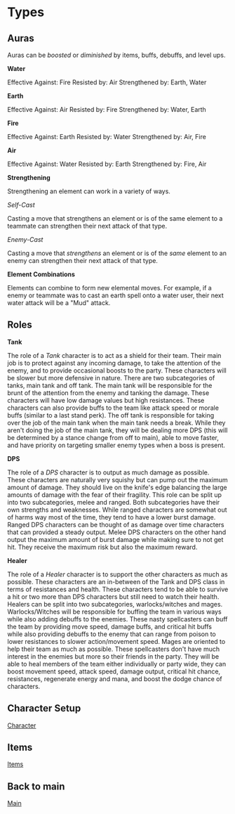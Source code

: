 # Types

## Auras

Auras can be *boosted* or *diminished* by items, buffs, debuffs, and level ups.

**Water**

Effective Against: Fire
Resisted by: Air
Strengthened by: Earth, Water

**Earth**

Effective Against: Air
Resisted by: Fire
Strengthened by: Water, Earth

**Fire**

Effective Against: Earth
Resisted by: Water
Strengthened by: Air, Fire

**Air**

Effective Against: Water
Resisted by: Earth
Strengthened by: Fire, Air

**Strengthening**

Strengthening an element can work in a variety of ways.

*Self-Cast*

Casting a move that strengthens an element or is of the same element to a teammate can strengthen their next attack of that type.

*Enemy-Cast*

Casting a move that *strengthens* an element or is of the *same* element to an enemy can strengthen their next attack of that type.

**Element Combinations**

Elements can combine to form new elemental moves. For example, if a enemy or teammate was to cast an earth spell onto a water user, their next water attack
will be a "Mud" attack. 

## Roles

**Tank**

The role of a *Tank* character is to act as a shield for their team. Their main job is to protect against any incoming damage, to take the attention of the enemy, and to provide occasional boosts to the party. These characters will be slower but more defensive in nature. There are two subcategories of tanks, main tank and off tank. The main tank will be responsible for the brunt of the attention from the enemy and tanking the damage. These characters will have low damage values but high resistances. These characters can also provide buffs to the team like attack speed or morale buffs (similar to a last stand perk). The off tank is responsible for taking over the job of the main tank when the main tank needs a break. While they aren't doing the job of the main tank, they will be dealing more DPS (this will be determined by a stance change from off to main), able to move faster, and have priority on targeting smaller enemy types when a boss is present.

**DPS**

The role of a *DPS* character is to output as much damage as possible. These characters are naturally very squishy but can pump out the maximum amount of damage. They should live on the knife's edge balancing the large amounts of damage with the fear of their fragility. This role can be split up into two subcategories, melee and ranged. Both subcategories have their own strengths and weaknesses. While ranged characters are somewhat out of harms way most of the time, they tend to have a lower burst damage. Ranged DPS characters can be thought of as damage over time characters that can provided a steady output. Melee DPS characters on the other hand output the maximum amount of burst damage while making sure to not get hit. They receive the maximum risk but also the maximum reward. 

**Healer**

The role of a *Healer* character is to support the other characters as much as possible. These characters are an in-between of the Tank and DPS class in terms of resistances and health. These characters tend to be able to survive a hit or two more than DPS characters but still need to watch their health. Healers can be split into two subcategories, warlocks/witches and mages. Warlocks/Witches will be responsible for buffing the team in various ways while also adding debuffs to the enemies. These nasty spellcasters can buff the team by providing move speed, damage buffs, and critical hit buffs while also providing debuffs to the enemy that can range from poison to lower resistances to slower action/movement speed. Mages are oriented to help their team as much as possible. These spellcasters don't have much interest in the enemies but more so their friends in the party. They will be able to heal members of the team either individually or party wide, they can boost movement speed, attack speed, damage output, critical hit chance, resistances, regenerate energy and mana, and boost the dodge chance of characters.

## Character Setup

[Character](character.md)

## Items

[Items](items.md)

## Back to main

[Main](README.md)